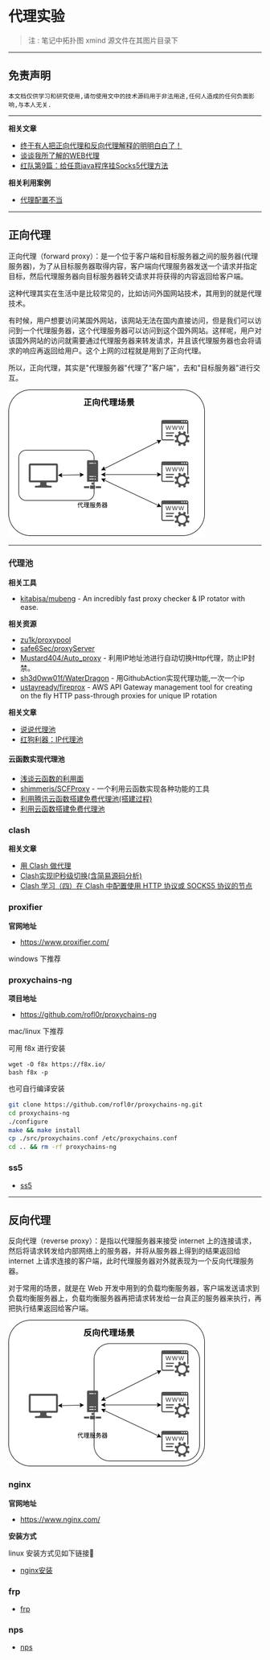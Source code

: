 # 代理实验

> 注 : 笔记中拓扑图 xmind 源文件在其图片目录下

---

## 免责声明

`本文档仅供学习和研究使用,请勿使用文中的技术源码用于非法用途,任何人造成的任何负面影响,与本人无关.`

---

**相关文章**
- [终于有人把正向代理和反向代理解释的明明白白了！](https://cloud.tencent.com/developer/article/1418457)
- [谈谈我所了解的WEB代理](https://www.freebuf.com/articles/web/181723.html)
- [红队第9篇：给任意java程序挂Socks5代理方法](https://mp.weixin.qq.com/s/pVAZvKADFVwPOC4CwrCooQ)

**相关利用案例**
- [代理配置不当](../../Web安全/Web_Generic/Web_Generic.md#代理配置不当)

---

## 正向代理

正向代理（forward proxy）：是一个位于客户端和目标服务器之间的服务器(代理服务器)，为了从目标服务器取得内容，客户端向代理服务器发送一个请求并指定目标，然后代理服务器向目标服务器转交请求并将获得的内容返回给客户端。

这种代理其实在生活中是比较常见的，比如访问外国网站技术，其用到的就是代理技术。

有时候，用户想要访问某国外网站，该网站无法在国内直接访问，但是我们可以访问到一个代理服务器，这个代理服务器可以访问到这个国外网站。这样呢，用户对该国外网站的访问就需要通过代理服务器来转发请求，并且该代理服务器也会将请求的响应再返回给用户。这个上网的过程就是用到了正向代理。

所以，正向代理，其实是"代理服务器"代理了"客户端"，去和"目标服务器"进行交互。

![](../../../../../assets/img/Security/RedTeam/后渗透/实验/代理实验/1.png)

---

### 代理池

**相关工具**
- [kitabisa/mubeng](https://github.com/kitabisa/mubeng) - An incredibly fast proxy checker & IP rotator with ease.

**相关资源**
- [zu1k/proxypool](https://github.com/zu1k/proxypool)
- [safe6Sec/proxyServer](https://github.com/safe6Sec/proxyServer)
- [Mustard404/Auto_proxy](https://github.com/Mustard404/Auto_proxy) - 利用IP地址池进行自动切换Http代理，防止IP封禁。
- [sh3d0ww01f/WaterDragon](https://github.com/sh3d0ww01f/WaterDragon) - 用GithubAction实现代理功能,一次一个ip
- [ustayready/fireprox](https://github.com/ustayready/fireprox) - AWS API Gateway management tool for creating on the fly HTTP pass-through proxies for unique IP rotation

**相关文章**
- [说说代理池](https://xz.aliyun.com/t/7718)
- [红狗利器：IP代理池](https://www.freebuf.com/sectool/332623.html)

#### 云函数实现代理池
- [浅谈云函数的利用面](https://xz.aliyun.com/t/9502)
- [shimmeris/SCFProxy](https://github.com/shimmeris/SCFProxy/) - 一个利用云函数实现各种功能的工具
- [利用腾讯云函数搭建免费代理池(搭建过程)](https://www.freebuf.com/sectool/332903.html)
- [利用云函数搭建免费代理池](https://www.cnblogs.com/supdon/p/15099742.html)

### clash

**相关文章**
- [用 Clash 做代理](https://maintao.com/2021/use-clash-as-a-proxy/)
- [Clash实现IP秒级切换(含简易源码分析)](https://segmentfault.com/a/1190000040828310)
- [Clash 学习（四）在 Clash 中配置使用 HTTP 协议或 SOCKS5 协议的节点](https://senjianlu.com/2021/11/clash-note-04/)

### proxifier

**官网地址**
- https://www.proxifier.com/

windows 下推荐

### proxychains-ng

**项目地址**
- https://github.com/rofl0r/proxychains-ng

mac/linux 下推荐

可用 f8x 进行安装
```bahs
wget -O f8x https://f8x.io/
bash f8x -p
```

也可自行编译安装
```bash
git clone https://github.com/rofl0r/proxychains-ng.git
cd proxychains-ng
./configure
make && make install
cp ./src/proxychains.conf /etc/proxychains.conf
cd .. && rm -rf proxychains-ng
```

### ss5

- [ss5](../../../../Integrated/Linux/Power-Linux.md#ss5)

---

## 反向代理

反向代理（reverse proxy）：是指以代理服务器来接受 internet 上的连接请求，然后将请求转发给内部网络上的服务器，并将从服务器上得到的结果返回给 internet 上请求连接的客户端，此时代理服务器对外就表现为一个反向代理服务器。

对于常用的场景，就是在 Web 开发中用到的负载均衡服务器，客户端发送请求到负载均衡服务器上，负载均衡服务器再把请求转发给一台真正的服务器来执行，再把执行结果返回给客户端。

![](../../../../../assets/img/Security/RedTeam/后渗透/实验/代理实验/2.png)

### nginx

**官网地址**
- https://www.nginx.com/

**安装方式**

linux 安装方式见如下链接🔗
- [nginx安装](../../../../Integrated/Linux/Power-Linux.md#nginx)

### frp

- [frp](../../../安全工具/frp.md)

### nps

- [nps](../../../安全工具/nps.md)
